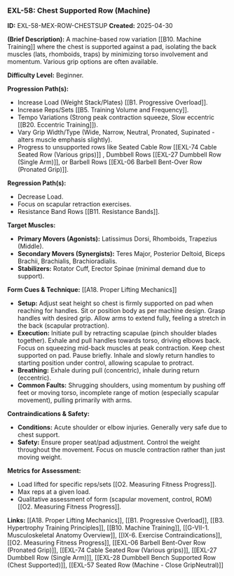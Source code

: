 ### **EXL-58: Chest Supported Row (Machine)**

**ID:** EXL-58-MEX-ROW-CHESTSUP **Created:** 2025-04-30

**(Brief Description):** A machine-based row variation [[B10. Machine Training]] where the chest is supported against a pad, isolating the back muscles (lats, rhomboids, traps) by minimizing torso involvement and momentum. Various grip options are often available.

**Difficulty Level:** Beginner.

**Progression Path(s):**

- Increase Load (Weight Stack/Plates) [[B1. Progressive Overload]].
- Increase Reps/Sets [[B5. Training Volume and Frequency]].
- Tempo Variations (Strong peak contraction squeeze, Slow eccentric [[B20. Eccentric Training]]).
- Vary Grip Width/Type (Wide, Narrow, Neutral, Pronated, Supinated - alters muscle emphasis slightly).
- Progress to unsupported rows like Seated Cable Row [[EXL-74 Cable Seated Row (Various grips)]] , Dumbbell Rows [[EXL-27 Dumbbell Row (Single Arm)]], or Barbell Rows [[EXL-06 Barbell Bent-Over Row (Pronated Grip)]].

**Regression Path(s):**

- Decrease Load.
- Focus on scapular retraction exercises.
- Resistance Band Rows [[B11. Resistance Bands]].

**Target Muscles:**

- **Primary Movers (Agonists):** Latissimus Dorsi, Rhomboids, Trapezius (Middle).
- **Secondary Movers (Synergists):** Teres Major, Posterior Deltoid, Biceps Brachii, Brachialis, Brachioradialis.
- **Stabilizers:** Rotator Cuff, Erector Spinae (minimal demand due to support).

**Form Cues & Technique:** [[A18. Proper Lifting Mechanics]]

- **Setup:** Adjust seat height so chest is firmly supported on pad when reaching for handles. Sit or position body as per machine design. Grasp handles with desired grip. Allow arms to extend fully, feeling a stretch in the back (scapular protraction).
- **Execution:** Initiate pull by retracting scapulae (pinch shoulder blades together). Exhale and pull handles towards torso, driving elbows back. Focus on squeezing mid-back muscles at peak contraction. Keep chest supported on pad. Pause briefly. Inhale and slowly return handles to starting position under control, allowing scapulae to protract.
- **Breathing:** Exhale during pull (concentric), inhale during return (eccentric).
- **Common Faults:** Shrugging shoulders, using momentum by pushing off feet or moving torso, incomplete range of motion (especially scapular movement), pulling primarily with arms.

**Contraindications & Safety:**

- **Conditions:** Acute shoulder or elbow injuries. Generally very safe due to chest support.
- **Safety:** Ensure proper seat/pad adjustment. Control the weight throughout the movement. Focus on muscle contraction rather than just moving weight.

**Metrics for Assessment:**

- Load lifted for specific reps/sets [[O2. Measuring Fitness Progress]].
- Max reps at a given load.
- Qualitative assessment of form (scapular movement, control, ROM) [[O2. Measuring Fitness Progress]].

**Links:** [[A18. Proper Lifting Mechanics]], [[B1. Progressive Overload]], [[B3. Hypertrophy Training Principles]], [[B10. Machine Training]], [[G-VII-1. Musculoskeletal Anatomy Overview]], [[IX-6. Exercise Contraindications]], [[O2. Measuring Fitness Progress]], [[EXL-06 Barbell Bent-Over Row (Pronated Grip)]], [[EXL-74 Cable Seated Row (Various grips)]], [[EXL-27 Dumbbell Row (Single Arm)]], [[EXL-28 Dumbbell Bench Supported Row (Chest Supported)]], [[EXL-57 Seated Row (Machine - Close GripNeutral)]]